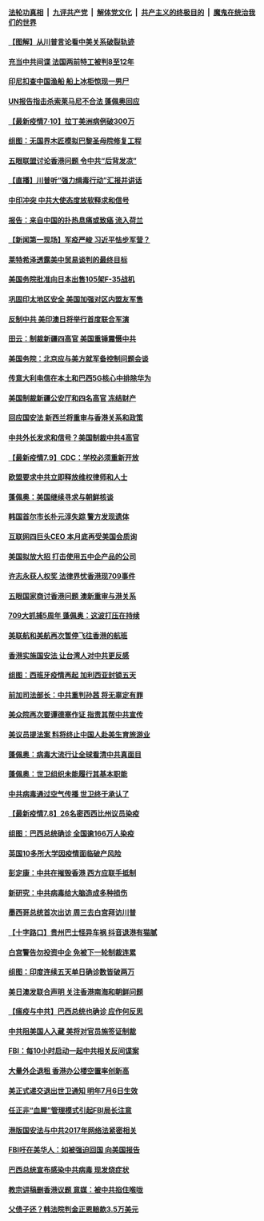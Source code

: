 ####  [法轮功真相](../../../../basic/blob/master/README.md?t=07110902) &nbsp;|&nbsp; [九评共产党](../../../../9ping.md/blob/master/README.md?t=07110902) &nbsp;|&nbsp; [解体党文化](../../../../jtdwh.md/blob/master/README.md?t=07110902)  &nbsp;|&nbsp; [共产主义的终极目的](../../../../gczydzjmd.md/blob/master/README.md?t=07110902) &nbsp;|&nbsp; [魔鬼在统治我们的世界](../../../../mgztzwmdsj.md/blob/master/README.md?t=07110902) 

#### [【图解】从川普言论看中美关系破裂轨迹](../pages/nsc418/n12247619.md?t=07110902) 

#### [充当中共间谍 法国两前特工被判8至12年](../pages/nsc418/n12247767.md?t=07110902) 

#### [印尼扣查中国渔船 船上冰柜惊现一男尸](../pages/nsc418/n12247693.md?t=07110902) 

#### [UN报告指击杀索莱马尼不合法 蓬佩奥回应](../pages/nsc418/n12247146.md?t=07110902) 

#### [【最新疫情7·10】拉丁美洲病例破300万](../pages/nsc418/n12245413.md?t=07110902) 

#### [组图：无国界木匠模拟巴黎圣母院修复工程](../pages/nsc418/n12243915.md?t=07110902) 

#### [五眼联盟讨论香港问题 令中共“后背发凉”](../pages/nsc418/n12247326.md?t=07110902) 

#### [【直播】川普听“强力缉毒行动”汇报并讲话](../pages/nsc418/n12247084.md?t=07110902) 

#### [中印冲突 中共大使态度放软释求和信号](../pages/nsc418/n12247210.md?t=07110902) 

#### [报告：来自中国的扑热息痛或致癌 流入荷兰](../pages/nsc418/n12246872.md?t=07110902) 

#### [【新闻第一现场】军疫严峻 习近平怯步军营？](../pages/nsc418/n12245547.md?t=07110902) 

#### [莱特希泽透露美中贸易谈判的最终目标](../pages/nsc418/n12246823.md?t=07110902) 

#### [美国务院批准向日本出售105架F-35战机](../pages/nsc418/n12246608.md?t=07110902) 

#### [巩固印太地区安全 美国加强对区内盟友军售](../pages/nsc418/n12246548.md?t=07110902) 

#### [反制中共 美印澳日将举行首度联合军演](../pages/nsc418/n12246462.md?t=07110902) 

#### [田云：制裁新疆四高官 美国重锤震慑中共](../pages/nsc418/n12246098.md?t=07110902) 

#### [美国务院：北京应与美方就军备控制问题会谈](../pages/nsc418/n12245183.md?t=07110902) 

#### [传意大利电信在本土和巴西5G核心中排除华为](../pages/nsc418/n12244770.md?t=07110902) 

#### [美国制裁新疆公安厅和四名高官 冻结财产](../pages/nsc418/n12244653.md?t=07110902) 

#### [回应国安法 新西兰将重审与香港关系和政策](../pages/nsc418/n12244085.md?t=07110902) 

#### [中共外长发求和信号？美国制裁中共4高官](../pages/nsc418/n12244813.md?t=07110902) 

#### [【最新疫情7.9】CDC：学校必须重新开放](../pages/nsc418/n12242776.md?t=07110902) 

#### [欧盟要求中共立即释放维权律师和人士](../pages/nsc418/n12244421.md?t=07110902) 

#### [蓬佩奥：美国继续寻求与朝鲜核谈](../pages/nsc418/n12244538.md?t=07110902) 

#### [韩国首尔市长朴元淳失踪 警方发现遗体](../pages/nsc418/n12243734.md?t=07110902) 

#### [互联网四巨头CEO 本月底再受美国会质询](../pages/nsc418/n12244283.md?t=07110902) 

#### [美国拟放大招 打击使用五中企产品的公司](../pages/nsc418/n12244402.md?t=07110902) 

#### [许志永获人权奖 法律界忧香港现709事件](../pages/nsc418/n12244380.md?t=07110902) 

#### [五眼国家商讨香港问题 澳新重审与港关系](../pages/nsc418/n12244260.md?t=07110902) 

#### [709大抓捕5周年 蓬佩奥：这波打压在持续](../pages/nsc418/n12243611.md?t=07110902) 

#### [美联航和美航再次暂停飞往香港的航班](../pages/nsc418/n12243607.md?t=07110902) 

#### [香港实施国安法 让台湾人对中共更反感](../pages/nsc418/n12243520.md?t=07110902) 

#### [组图：西班牙疫情再起 加利西亚封锁五天](../pages/nsc418/n12241508.md?t=07110902) 

#### [前加司法部长：中共重判孙茜 将无辜定有罪](../pages/nsc418/n12242297.md?t=07110902) 

#### [美众院再次要谭德塞作证 指责其帮中共宣传](../pages/nsc418/n12242500.md?t=07110902) 

#### [美议员提法案 料将终止中国人赴美生育旅游业](../pages/nsc418/n12242470.md?t=07110902) 

#### [蓬佩奥：病毒大流行让全球看清中共真面目](../pages/nsc418/n12242486.md?t=07110902) 

#### [蓬佩奥：世卫组织未能履行其基本职能](../pages/nsc418/n12242263.md?t=07110902) 

#### [中共病毒通过空气传播 世卫终于承认了](../pages/nsc418/n12241930.md?t=07110902) 

#### [【最新疫情7.8】26名密西西比州议员染疫](../pages/nsc418/n12239975.md?t=07110902) 

#### [组图：巴西总统确诊 全国逾166万人染疫](../pages/nsc418/n12240754.md?t=07110902) 

#### [英国10多所大学因疫情面临破产风险](../pages/nsc418/n12241724.md?t=07110902) 

#### [彭定康：中共在摧毁香港 西方应联手抵制](../pages/nsc418/n12241830.md?t=07110902) 

#### [新研究：中共病毒给大脑造成多种损伤](../pages/nsc418/n12241750.md?t=07110902) 

#### [墨西哥总统首次出访 周三去白宫拜访川普](../pages/nsc418/n12241397.md?t=07110902) 

#### [【十字路口】贵州巴士怪异车祸 抖音退港有猫腻](../pages/nsc418/n12240298.md?t=07110902) 

#### [白宫警告勿投资中企 免被下一轮制裁连累](../pages/nsc418/n12241334.md?t=07110902) 

#### [组图：印度连续五天单日确诊数皆破两万](../pages/nsc418/n12238724.md?t=07110902) 

#### [美日澳发联合声明 关注香港南海和朝鲜问题](../pages/nsc418/n12240998.md?t=07110902) 

#### [【瘟疫与中共】巴西总统也确诊 应作何反思](../pages/nsc418/n12240166.md?t=07110902) 

#### [中共阻美国人入藏 美将对官员施签证制裁](../pages/nsc418/n12240452.md?t=07110902) 

#### [FBI：每10小时启动一起中共相关反间谍案](../pages/nsc418/n12239799.md?t=07110902) 

#### [大量外企退租 香港办公楼空置率创新高](../pages/nsc418/n12240111.md?t=07110902) 

#### [美正式递交退出世卫通知 明年7月6日生效](../pages/nsc418/n12239902.md?t=07110902) 

#### [任正非“血腥”管理模式引起FBI局长注意](../pages/nsc418/n12239966.md?t=07110902) 

#### [港版国安法与中共2017年网络法紧密相关](../pages/nsc418/n12239427.md?t=07110902) 

#### [FBI吁在美华人：如被强迫回国 向美国报告](../pages/nsc418/n12239450.md?t=07110902) 

#### [巴西总统宣布感染中共病毒 现发烧症状](../pages/nsc418/n12239468.md?t=07110902) 

#### [教宗讲稿删香港议题 意媒：被中共掐住喉咙](../pages/nsc418/n12239424.md?t=07110902) 

#### [父债子还？韩法院判金正恩赔款3.5万美元](../pages/nsc418/n12239338.md?t=07110902) 

